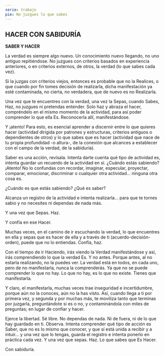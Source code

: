 ```yaml
---
serie: trabajo
pie: No juzgues lo que sabes
---
```


## HACER CON SABIDURÍA

**SABER Y HACER**

La verdad es siempre algo nuevo. Un conocimiento nuevo llegando, no uno antiguo repitiéndose. No juzgues con criterios basados en experiencia anteriores, o en criterios externos, de otros, la verdad (lo que sabes cada vez).

Si la juzgas con criterios viejos, entonces es probable que no la Realices, o que cuando por fin tomes decisión de realizarla, dicha manifestación ya esté contaminada, no cierta, no verdadera, que de nuevo es no Realizarla.

Una vez que te encuentres con la verdad, una vez la Sepas, cuando Sabes, Haz, no juzgues ni pretendas entender. Solo haz y abraza el hacer, compréndelo en el mismo momento de la actividad, para así poder comprender lo que ella Es. Reconocerla allí, manifestándose.

Y ¡atento! Para esto, es esencial aprender a discernir entre lo que quieres hacer (actividad dirigida por patrones y estructuras, criterios antiguos o dependientes de otros) y lo que sabes que es hacer (actividad que nace de tu propia profundidad -o altura-, de la conexión que alcances a establecer con el campo de la verdad, de la sabiduría).

Saber es una acción, revísala. Intenta darte cuenta qué tipo de actividad es, intenta guardar un recuerdo de la actividad en sí. ¿Cuándo estás sabiendo? ¡Atento! No lo confundas con recordar, imaginar, especular, proyectar, comparar, emocionar, discriminar o cualquier otra actividad… ninguna otra cosa es.

¿Cuándo es que estás sabiendo? ¿Qué es saber?

Alcanza un registro de la actividad e intenta realizarla… para que te tornes sabio y no necesites ni dependas de nada más.

Y una vez que Sepas. Haz.

Y confía en ese Hacer.

Muchas veces, en el camino de ir escuchando la verdad, lo que encuentres en ella y sepas que es hacer de ella y a través de ti (acuerdo-decisión-orden), puede que no lo entiendas.
Confía, haz.

Con el tiempo de ir Haciendo, irás viendo la Verdad manifestándose y así, irás comprendiendo lo que la verdad Es. Y no antes. Porque antes, al no estarla realizando, no la puedes ver.
La verdad está en todos, en cada uno, pero de no manifestarla, nunca la comprenderás. Ya que no se puede comprender lo que no hay. Lo que no hay, es lo que no existe. Tienes que manifestarla.

Y claro, el manifestarla, muchas veces trae inseguridad e incertidumbre, porque aún no la conoces, aún no la has visto. Así, cuando llega a ti por primera vez, y segunda y por muchas más, te moviliza tanto que terminas por juzgarla, preguntándote si es o no, y contaminándola con miles de preguntas; en lugar de confiar y hacer.

Ejerce la libertad. Sé libre. No dependas de nada. Ni de fuera, ni de lo que hay guardado en ti. Observa. Intenta comprender qué tipo de acción es Saber, que no es lo mismo que conocer, y que sí está unida a recibir y a intuir… y una vez que lo tengas, guarda el registro e intenta ponerlo en práctica cada vez. Y una vez que sepas. Haz. Lo que sabes que Es Hacer.

Con sabiduría.
